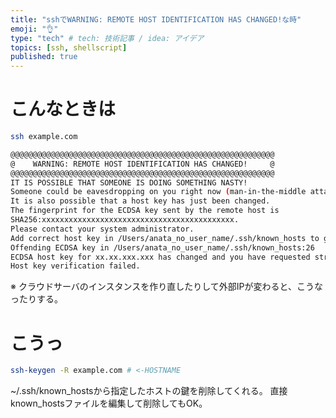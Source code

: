```yaml
---
title: "sshでWARNING: REMOTE HOST IDENTIFICATION HAS CHANGED!な時"
emoji: "👌"
type: "tech" # tech: 技術記事 / idea: アイデア
topics: [ssh, shellscript]
published: true
---
```


# こんなときは

```sh
ssh example.com

@@@@@@@@@@@@@@@@@@@@@@@@@@@@@@@@@@@@@@@@@@@@@@@@@@@@@@@@@@@
@    WARNING: REMOTE HOST IDENTIFICATION HAS CHANGED!     @
@@@@@@@@@@@@@@@@@@@@@@@@@@@@@@@@@@@@@@@@@@@@@@@@@@@@@@@@@@@
IT IS POSSIBLE THAT SOMEONE IS DOING SOMETHING NASTY!
Someone could be eavesdropping on you right now (man-in-the-middle attack)!
It is also possible that a host key has just been changed.
The fingerprint for the ECDSA key sent by the remote host is
SHA256:xxxxxxxxxxxxxxxxxxxxxxxxxxxxxxxxxxxxxxxxxxx.
Please contact your system administrator.
Add correct host key in /Users/anata_no_user_name/.ssh/known_hosts to get rid of this message.
Offending ECDSA key in /Users/anata_no_user_name/.ssh/known_hosts:26
ECDSA host key for xx.xx.xxx.xxx has changed and you have requested strict checking.
Host key verification failed.
```

※ クラウドサーバのインスタンスを作り直したりして外部IPが変わると、こうなったりする。

# こうっ

```sh
ssh-keygen -R example.com # <-HOSTNAME
```

~/.ssh/known_hostsから指定したホストの鍵を削除してくれる。
直接known_hostsファイルを編集して削除してもOK。
